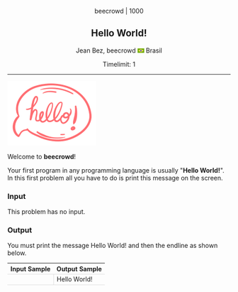 <div align="center">

beecrowd | 1000

## Hello World!

Jean Bez, beecrowd ![brazil-flag](/assets/br.webp 'Brazil') Brasil

Timelimit: 1

</div>

---

![UOJ_1000](/assets/1000/UOJ_1000.webp#center)

Welcome to **beecrowd**!

Your first program in any programming language is usually "**Hello World!**". In this first problem all you have to do is print this message on the screen.

### Input

This problem has no input.

### Output

You must print the message Hello World! and then the endline as shown below.

| Input Sample | Output Sample |
| ------------ | ------------- |
|              | Hello World!  |

<style>
    table { width: 100%; }
    th { text-align: center; }
    th, td { border-bottom: 1px solid #ddd; }
    td:nth-child(n+2) { border-left: 1px solid #ddd; }
    tbody tr:nth-child(even) { background-color: rgba(0, 0, 0, 0.1); }
   

    img[src*='#center'] {
        display:block;
        float:none;
        margin-left:auto;
        margin-right:auto;
    }
</style>
